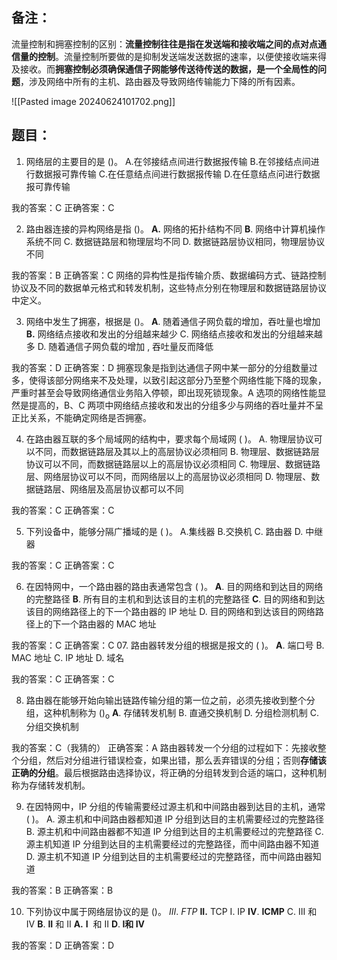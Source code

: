 ## 备注：
流量控制和拥塞控制的区别：**流量控制往往是指在发送端和接收端之间的点对点通信量的控制**。流量控制所要做的是抑制发送端发送数据的速率，以便使接收端来得及接收。而**拥塞控制必须确保通信子网能够传送待传送的数据，是一个全局性的问题**，涉及网络中所有的主机、路由器及导致网络传输能力下降的所有因素。

![[Pasted image 20240624101702.png]]

## 题目：
01. 网络层的主要目的是 ()。
A.在邻接结点间进行数据报传输 
B.在邻接结点间进行数据报可靠传输
C.在任意结点间进行数据报传输 
D.在任意结点问进行数据报可靠传输

我的答案：C
正确答案：C

02. 路由器连接的异构网络是指 ()。
$\mathbf{A. }$ 网络的拓扑结构不同
$\mathbf{B}.$ 网络中计算机操作系统不同
C. 数据链路层和物理层均不同
D. 数据链路层协议相同，物理层协议不同

我的答案：B
正确答案：C 网络的异构性是指传输介质、数据编码方式、链路控制协议及不同的数据单元格式和转发机制，这些特点分别在物理层和数据链路层协议中定义。

03. 网络中发生了拥塞，根据是 ()。
$\mathbf{A}.$ 随着通信子网负载的增加，吞吐量也增加
$\mathbf{B. }$ 网络结点接收和发出的分组越来越少
C.  网络结点接收和发出的分组越来越多
D.  随着通信子网负载的增加 , 吞吐量反而降低

我的答案：D
正确答案：D 拥塞现象是指到达通信子网中某一部分的分组数量过多，使得该部分网络来不及处理，以致引起这部分乃至整个网络性能下降的现象，严重时甚至会导致网络通信业务陷入停顿，即出现死锁现象。A 选项的网络性能显然是提高的，B、C 两项中网络结点接收和发出的分组多少与网络的吞吐量并不呈正比关系，不能确定网络是否拥塞。

04. 在路由器互联的多个局域网的结构中，要求每个局域网 ( )。
A. 物理层协议可以不同，而数据链路层及其以上的高层协议必须相同
B. 物理层、数据链路层协议可以不同，而数据链路层以上的高层协议必须相同
C. 物理层、数据链路层、网络层协议可以不同，而网络层以上的高层协议必须相同
D. 物理层、数据链路层、网络层及高层协议都可以不同

我的答案：C
正确答案：C

05. 下列设备中，能够分隔广播域的是 ( )。
A.集线器 B.交换机 C. 路由器 D. 中继器

我的答案：C
正确答案：C

06. 在因特网中，一个路由器的路由表通常包含 ( )。
$\mathbf{A} .$ 目的网络和到达目的网络的完整路径
$\mathbf{B}.$ 所有目的主机和到达该目的主机的完整路径
$\mathbf{C}.$ 目的网络和到达该目的网络路径上的下一个路由器的 IP 地址
D. 目的网络和到达该目的网络路径上的下一个路由器的 MAC 地址

我的答案：C
正确答案：C
07. 路由器转发分组的根据是报文的 ( )。
$\mathbf{A}.$ 端口号 B. MAC 地址 C. IP 地址 D. 域名

我的答案：C
正确答案：C

08. 路由器在能够开始向输出链路传输分组的第一位之前，必须先接收到整个分组，这种机制称为 ($)_{\mathrm{o}}$
$\mathbf{A}.$ 存储转发机制
B. 直通交换机制
D. 分组检测机制
C. 分组交换机制

我的答案：C（我猜的）
正确答案：A 路由器转发一个分组的过程如下：先接收整个分组，然后对分组进行错误检查，如果出错，那么丢弃错误的分组；否则**存储该正确的分组**。最后根据路由选择协议，将正确的分组转发到合适的端口，这种机制称为存储转发机制。

09. 在因特网中，IP 分组的传输需要经过源主机和中间路由器到达目的主机，通常 ( )。
A. 源主机和中间路由器都知道 IP 分组到达目的主机需要经过的完整路径
B. 源主机和中间路由器都不知道 IP 分组到达目的主机需要经过的完整路径
C. 源主机知道 IP 分组到达目的主机需要经过的完整路径，而中间路由器不知道
D. 源主机不知道 IP 分组到达目的主机需要经过的完整路径，而中间路由器知道

我的答案：B
正确答案：B

10. 下列协议中属于网络层协议的是 ()。
$III.$ $FTP$
$\mathbf{II.}$ TCP
I. IP
 $\mathbf{IV}.$ $\mathbf{ICMP}$
C. III 和 IV
$\mathbf{B} .$ $\mathbf{II}$ 和 II
$\mathbf{A.~I~}$ 和 II
  $\mathbf{D} . \textbf{ I和 IV}$

我的答案：D
正确答案：D

